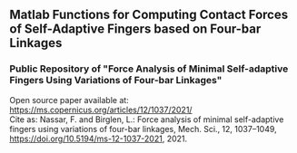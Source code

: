 ## Matlab Functions for Computing Contact Forces of Self-Adaptive Fingers based on Four-bar Linkages
### Public Repository of "Force Analysis of Minimal Self-adaptive Fingers Using Variations of Four-bar Linkages"
Open source paper available at: https://ms.copernicus.org/articles/12/1037/2021/<br/>
Cite as: Nassar, F. and Birglen, L.: Force analysis of minimal self-adaptive fingers using variations of four-bar linkages, Mech. Sci., 12, 1037–1049, https://doi.org/10.5194/ms-12-1037-2021, 2021. 
